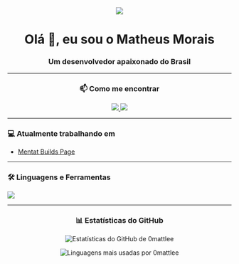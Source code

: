 <div align="center">
  <img src="https://i.imgur.com/FKLb92H.png" />
</div>

<div align="center">
  <h1>Olá 👋, eu sou o Matheus Morais</h1>
  <h3>Um desenvolvedor apaixonado do Brasil</h3>
</div>

---

<div align="center">
  <h3>📫 Como me encontrar</h3>
  <a href="https://x.com/00mattlee" target="_blank">
    <img src="https://img.shields.io/badge/Twitter-1DA1F2?style=for-the-badge&logo=twitter&logoColor=white" target="_blank" />
  </a>
  <a href="https://github.com/0mattlee" target="_blank">
    <img src="https://img.shields.io/badge/GitHub-100000?style=for-the-badge&logo=github&logoColor=white" target="_blank" />
  </a>
</div>

---

<div>
  <h3>💻 Atualmente trabalhando em</h3>
  <ul>
    <li><a href="https://mentat-builds-page.vercel.app">Mentat Builds Page</a></li>
  </ul>
</div>

---

<div>
  <h3>🛠️ Linguagens e Ferramentas</h3>
  <p align="left">
    <img src="https://skillicons.dev/icons?i=js,ts,nodejs,html,css,py,discord,unreal,blender,lua,vscode" />
  </p>
</div>

---

<div align="center">
  <h3>📊 Estatísticas do GitHub</h3>
  <p>
    <img align="center" src="https://github-readme-stats.vercel.app/api?username=0mattlee&show_icons=true&locale=pt-br&theme=dracula" alt="Estatísticas do GitHub de 0mattlee" />
  </p>
  <p>
    <img align="center" src="https://github-readme-stats.vercel.app/api/top-langs/?username=0mattlee&layout=compact&locale=pt-br&theme=dracula" alt="Linguagens mais usadas por 0mattlee" />
  </p>
</div>
